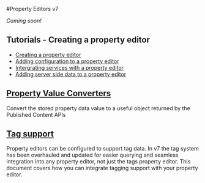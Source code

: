 #Property Editors v7

*Coming soon!* 

## Tutorials - Creating a property editor

* [Creating a property editor](creating-tutorial1-v7.md)
* [Adding configuration to a property editor](creating-tutorial2-v7.md)
* [Intergrating services with a property editor](creating-tutorial3-v7.md)
* [Adding server side data to a property editor](creating-tutorial4-v7.md)

## [Property Value Converters](value-converters-v7.md)

Convert the stored property data value to a useful object returned by the Published Content APIs

## [Tag support](tag-support-v7.md)

Property editors can be configured to support tag data. In v7 the tag system has been overhauled and updated for easier querying and seamless integration into any property editor, not just the tags property editor. This document covers how you can integrate tagging support with your property editor. 